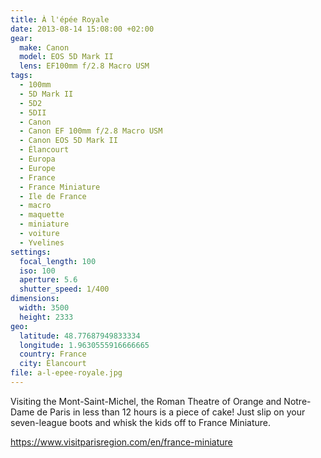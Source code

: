 ```yaml
---
title: À l'épée Royale
date: 2013-08-14 15:08:00 +02:00
gear:
  make: Canon
  model: EOS 5D Mark II
  lens: EF100mm f/2.8 Macro USM
tags:
  - 100mm
  - 5D Mark II
  - 5D2
  - 5DII
  - Canon
  - Canon EF 100mm f/2.8 Macro USM
  - Canon EOS 5D Mark II
  - Élancourt
  - Europa
  - Europe
  - France
  - France Miniature
  - Ile de France
  - macro
  - maquette
  - miniature
  - voiture
  - Yvelines
settings:
  focal_length: 100
  iso: 100
  aperture: 5.6
  shutter_speed: 1/400
dimensions:
  width: 3500
  height: 2333
geo:
  latitude: 48.77687949833334
  longitude: 1.9630555916666665
  country: France
  city: Élancourt
file: a-l-epee-royale.jpg
---
```


Visiting the Mont-Saint-Michel, the Roman Theatre of Orange and Notre-Dame de Paris in less than 12 hours is a piece of cake! Just slip on your seven-league boots and whisk the kids off to France Miniature.

https://www.visitparisregion.com/en/france-miniature
